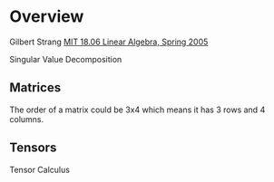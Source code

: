 # Overview

Gilbert Strang
[MIT 18.06 Linear Algebra, Spring 2005](https://www.youtube.com/watch?v=ZK3O402wf1c&list=PL49CF3715CB9EF31D&index=1)  


Singular Value Decomposition  

## Matrices
The order of a matrix could be 3x4 which means it has 3 rows and 4 columns.  

## Tensors
Tensor Calculus  
